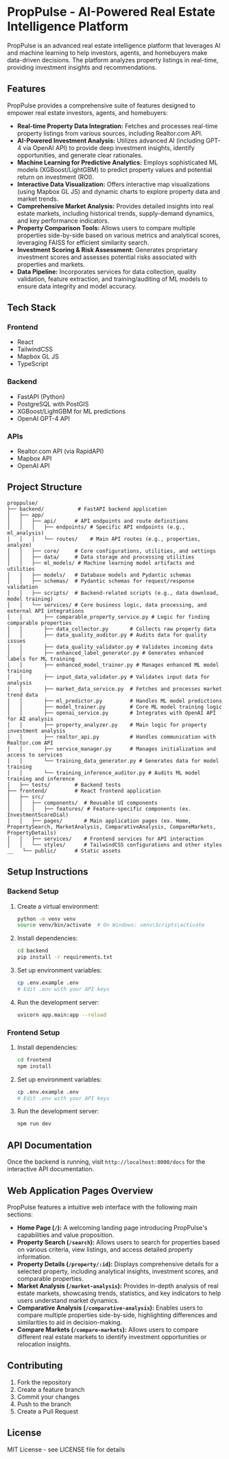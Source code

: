 # PropPulse - AI-Powered Real Estate Intelligence Platform

PropPulse is an advanced real estate intelligence platform that leverages AI and machine learning to help investors, agents, and homebuyers make data-driven decisions. The platform analyzes property listings in real-time, providing investment insights and recommendations.

## Features

PropPulse provides a comprehensive suite of features designed to empower real estate investors, agents, and homebuyers:

- **Real-time Property Data Integration:** Fetches and processes real-time property listings from various sources, including Realtor.com API.
- **AI-Powered Investment Analysis:** Utilizes advanced AI (including GPT-4 via OpenAI API) to provide deep investment insights, identify opportunities, and generate clear rationales.
- **Machine Learning for Predictive Analytics:** Employs sophisticated ML models (XGBoost/LightGBM) to predict property values and potential return on investment (ROI).
- **Interactive Data Visualization:** Offers interactive map visualizations (using Mapbox GL JS) and dynamic charts to explore property data and market trends.
- **Comprehensive Market Analysis:** Provides detailed insights into real estate markets, including historical trends, supply-demand dynamics, and key performance indicators.
- **Property Comparison Tools:** Allows users to compare multiple properties side-by-side based on various metrics and analytical scores, leveraging FAISS for efficient similarity search.
- **Investment Scoring & Risk Assessment:** Generates proprietary investment scores and assesses potential risks associated with properties and markets.
- **Data Pipeline:** Incorporates services for data collection, quality validation, feature extraction, and training/auditing of ML models to ensure data integrity and model accuracy.

## Tech Stack

### Frontend
- React
- TailwindCSS
- Mapbox GL JS
- TypeScript

### Backend
- FastAPI (Python)
- PostgreSQL with PostGIS
- XGBoost/LightGBM for ML predictions
- OpenAI GPT-4 API

### APIs
- Realtor.com API (via RapidAPI)
- Mapbox API
- OpenAI API

## Project Structure

```
proppulse/
├── backend/           # FastAPI backend application
│   ├── app/
│   │   ├── api/      # API endpoints and route definitions
│   │   │   ├── endpoints/ # Specific API endpoints (e.g., ml_analysis)
│   │   │   └── routes/    # Main API routes (e.g., properties, analyze)
│   │   ├── core/     # Core configurations, utilities, and settings
│   │   ├── data/     # Data storage and processing utilities
│   │   ├── ml_models/ # Machine learning model artifacts and utilities
│   │   ├── models/   # Database models and Pydantic schemas
│   │   ├── schemas/  # Pydantic schemas for request/response validation
│   │   ├── scripts/  # Backend-related scripts (e.g., data download, model training)
│   │   └── services/ # Core business logic, data processing, and external API integrations
│   │       ├── comparable_property_service.py # Logic for finding comparable properties
│   │       ├── data_collector.py       # Collects raw property data
│   │       ├── data_quality_auditor.py # Audits data for quality issues
│   │       ├── data_quality_validator.py # Validates incoming data
│   │       ├── enhanced_label_generator.py # Generates enhanced labels for ML training
│   │       ├── enhanced_model_trainer.py # Manages enhanced ML model training
│   │       ├── input_data_validator.py # Validates input data for analysis
│   │       ├── market_data_service.py  # Fetches and processes market trend data
│   │       ├── ml_predictor.py         # Handles ML model predictions
│   │       ├── model_trainer.py        # Core ML model training logic
│   │       ├── openai_service.py       # Integrates with OpenAI API for AI analysis
│   │       ├── property_analyzer.py    # Main logic for property investment analysis
│   │       ├── realtor_api.py          # Handles communication with Realtor.com API
│   │       ├── service_manager.py      # Manages initialization and access to services
│   │       └── training_data_generator.py # Generates data for model training
│   │       └── training_inference_auditor.py # Audits ML model training and inference
│   ├── tests/        # Backend tests
├── frontend/         # React frontend application
│   ├── src/
│   │   ├── components/  # Reusable UI components
│   │   │   ├── features/ # Feature-specific components (ex. InvestmentScoreDial)
│   │   ├── pages/       # Main application pages (ex. Home, PropertySearch, MarketAnalysis, ComparativeAnalysis, CompareMarkets, PropertyDetails)
│   │   ├── services/    # Frontend services for API interaction
│   │   └── styles/      # TailwindCSS configurations and other styles
__   └── public/      # Static assets
```

## Setup Instructions

### Backend Setup
1. Create a virtual environment:
   ```bash
   python -m venv venv
   source venv/bin/activate  # On Windows: venv\Scripts\activate
   ```

2. Install dependencies:
   ```bash
   cd backend
   pip install -r requirements.txt
   ```

3. Set up environment variables:
   ```bash
   cp .env.example .env
   # Edit .env with your API keys
   ```

4. Run the development server:
   ```bash
   uvicorn app.main:app --reload
   ```

### Frontend Setup
1. Install dependencies:
   ```bash
   cd frontend
   npm install
   ```

2. Set up environment variables:
   ```bash
   cp .env.example .env
   # Edit .env with your API keys
   ```

3. Run the development server:
   ```bash
   npm run dev
   ```

## API Documentation

Once the backend is running, visit `http://localhost:8000/docs` for the interactive API documentation.

## Web Application Pages Overview

PropPulse features a intuitive web interface with the following main sections:

- **Home Page (`/`):** A welcoming landing page introducing PropPulse's capabilities and value proposition.
- **Property Search (`/search`):** Allows users to search for properties based on various criteria, view listings, and access detailed property information.
- **Property Details (`/property/:id`):** Displays comprehensive details for a selected property, including analytical insights, investment scores, and comparable properties.
- **Market Analysis (`/market-analysis`):** Provides in-depth analysis of real estate markets, showcasing trends, statistics, and key indicators to help users understand market dynamics.
- **Comparative Analysis (`/comparative-analysis`):** Enables users to compare multiple properties side-by-side, highlighting differences and similarities to aid in decision-making.
- **Compare Markets (`/compare-markets`):** Allows users to compare different real estate markets to identify investment opportunities or relocation insights.

## Contributing

1. Fork the repository
2. Create a feature branch
3. Commit your changes
4. Push to the branch
5. Create a Pull Request

## License

MIT License - see LICENSE file for details 
